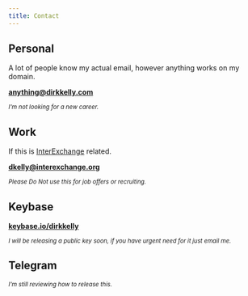 ```yaml
---
title: Contact
---
```


## Personal

A lot of people know my actual email, however anything works on my domain.

**[anything@dirkkelly.com][1]**

<small>_I'm not looking for a new career._</small>

## Work

If this is [InterExchange](https://www.interexchange.org/contact/) related.

**[dkelly@interexchange.org][2]**

<small>_Please Do Not use this for job offers or recruiting._</small>

## Keybase

**[keybase.io/dirkkelly][3]**

<small>_I will be releasing a public key soon, if you have urgent need for it just email me._</small>

[1]: mailto:anything@dirkkelly.com
[2]: mailto:dkelly@interexchange.org
[3]: https://keybase.io/dirkkkly

## Telegram

<small>_I'm still reviewing how to release this._</small>
